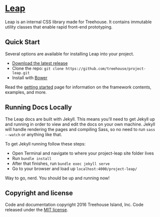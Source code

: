 # [Leap](http://treehouse.github.io/project-leap)
Leap is an internal CSS library made for Treehouse. It contains immutable utility classes that enable rapid front-end prototyping.

## Quick Start
Several options are available for installing Leap into your project.

* [Download the latest release](https://github.com/treehouse/project-leap/archive/v0.8.6.zip)
* Clone the repo: `git clone https://github.com/treehouse/project-leap.git`
* Install with [Bower](http://bower.io)

Read the [getting started](http://treehouse.github.io/project-leap/getting-started.html) page for information on the framework contents, examples, and more.

## Running Docs Locally
The Leap docs are built with Jekyll. This means you'll need to get Jekyll up and running in order to view and edit the docs on your own machine. Jekyll will handle rendering the pages and compiling Sass, so no need to run `sass --watch` or anything like that.

To get Jekyll running follow these steps:

* Open Terminal and navigate to where your project-leap site folder lives
* Run `bundle install`
* After that finishes, run `bundle exec jekyll serve`
* Go to your browser and load up `localhost:4000/project-leap/`

Way to go, nerd. You should be up and running now!

## Copyright and license
Code and documentation copyright 2016 Treehouse Island, Inc. Code released under the [MIT license](https://github.com/treehouse/project-leap/LICENSE).
